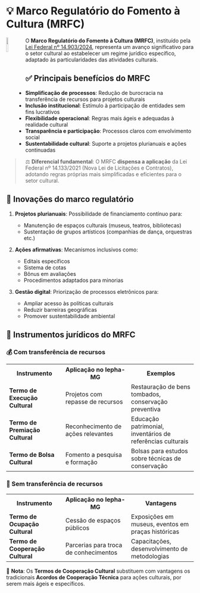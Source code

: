 # 💡 Marco Regulatório do Fomento à Cultura (MRFC)

<img 
    src="https://github.com/user-attachments/assets/1e5c747c-9ba3-457d-954c-1a20e932b8f7" 
    align="left" 
    width="10%" 
    style="margin-right: 1px;">

O **Marco Regulatório do Fomento à Cultura (MRFC)**, instituído pela [Lei Federal nº 14.903/2024](http://legislacao.planalto.gov.br/legisla/legislacao.nsf/Viw_Identificacao/lei%2014.903-2024?OpenDocument), representa um avanço significativo para o setor cultural ao estabelecer um regime jurídico específico, adaptado às particularidades das atividades culturais.

## ✅ Principais benefícios do MRFC
- **Simplificação de processos**: Redução de burocracia na transferência de recursos para projetos culturais
- **Inclusão institucional**: Estímulo à participação de entidades sem fins lucrativos
- **Flexibilidade operacional**: Regras mais ágeis e adequadas à realidade cultural
- **Transparência e participação**: Processos claros com envolvimento social
- **Sustentabilidade cultural**: Suporte a projetos plurianuais e ações continuadas

> ⚖️ **Diferencial fundamental**: O MRFC **dispensa a aplicação** da Lei Federal nº 14.133/2021 (Nova Lei de Licitações e Contratos), adotando regras próprias mais simplificadas e eficientes para o setor cultural.

## 🌟 Inovações do marco regulatório
1. **Projetos plurianuais**: Possibilidade de financiamento contínuo para:
   - Manutenção de espaços culturais (museus, teatros, bibliotecas)
   - Sustentação de grupos artísticos (companhias de dança, orquestras etc.)

2. **Ações afirmativas**: Mecanismos inclusivos como:
   - Editais específicos
   - Sistema de cotas
   - Bônus em avaliações
   - Procedimentos adaptados para minorias

3. **Gestão digital**: Priorização de processos eletrônicos para:
   - Ampliar acesso às políticas culturais
   - Reduzir barreiras geográficas
   - Promover sustentabilidade ambiental

## 🚀 Instrumentos jurídicos do MRFC

### 💰 Com transferência de recursos

<table>
  <tr>
    <th width="30%">Instrumento</th>
    <th width="35%">Aplicação no Iepha-MG</th>
    <th width="35%">Exemplos</th>
  </tr>
  <tr>
    <td><strong>Termo de Execução Cultural</strong></td>
    <td>Projetos com repasse de recursos</td>
    <td>Restauração de bens tombados, conservação preventiva</td>
  </tr>
  <tr>
    <td><strong>Termo de Premiação Cultural</strong></td>
    <td>Reconhecimento de ações relevantes</td>
    <td>Educação patrimonial, inventários de referências culturais</td>
  </tr>
  <tr>
    <td><strong>Termo de Bolsa Cultural</strong></td>
    <td>Fomento a pesquisa e formação</td>
    <td>Bolsas para estudos sobre técnicas de conservação</td>
  </tr>
</table>

### 🤝 Sem transferência de recursos

<table>
  <tr>
    <th width="30%">Instrumento</th>
    <th width="35%">Aplicação no Iepha-MG</th>
    <th width="35%">Vantagens</th>
  </tr>
  <tr>
    <td><strong>Termo de Ocupação Cultural</strong></td>
    <td>Cessão de espaços públicos</td>
    <td>Exposições em museus, eventos em praças históricas</td>
  </tr>
  <tr>
    <td><strong>Termo de Cooperação Cultural</strong></td>
    <td>Parcerias para troca de conhecimentos</td>
    <td>Capacitações, desenvolvimento de metodologias</td>
  </tr>
</table>


📌 **Nota**: Os **Termos de Cooperação Cultural** substituem com vantagens os tradicionais **Acordos de Cooperação Técnica** para ações culturais, por serem mais ágeis e específicos.
